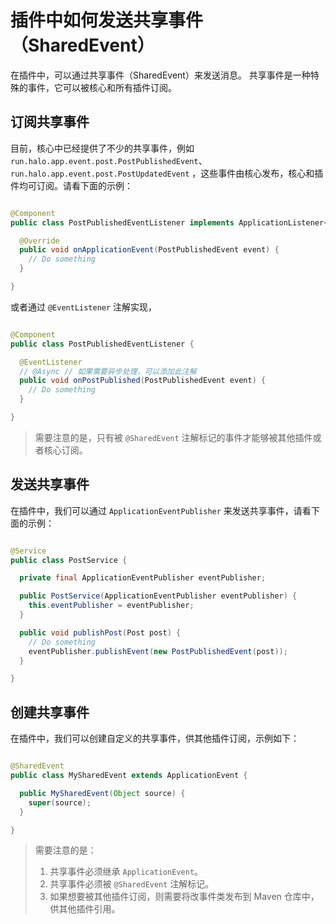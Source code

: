 # 插件中如何发送共享事件（SharedEvent）

在插件中，可以通过共享事件（SharedEvent）来发送消息。 共享事件是一种特殊的事件，它可以被核心和所有插件订阅。

## 订阅共享事件

目前，核心中已经提供了不少的共享事件，例如 `run.halo.app.event.post.PostPublishedEvent`、`run.halo.app.event.post.PostUpdatedEvent`
，这些事件由核心发布，核心和插件均可订阅。请看下面的示例：

```java

@Component
public class PostPublishedEventListener implements ApplicationListener<PostPublishedEvent> {

  @Override
  public void onApplicationEvent(PostPublishedEvent event) {
    // Do something
  }

}
```

或者通过 `@EventListener` 注解实现，

```java

@Component
public class PostPublishedEventListener {

  @EventListener
  // @Async // 如果需要异步处理，可以添加此注解
  public void onPostPublished(PostPublishedEvent event) {
    // Do something
  }

}
```

> 需要注意的是，只有被 `@SharedEvent` 注解标记的事件才能够被其他插件或者核心订阅。

## 发送共享事件

在插件中，我们可以通过 `ApplicationEventPublisher` 来发送共享事件，请看下面的示例：

```java

@Service
public class PostService {

  private final ApplicationEventPublisher eventPublisher;

  public PostService(ApplicationEventPublisher eventPublisher) {
    this.eventPublisher = eventPublisher;
  }

  public void publishPost(Post post) {
    // Do something
    eventPublisher.publishEvent(new PostPublishedEvent(post));
  }

}
```

## 创建共享事件

在插件中，我们可以创建自定义的共享事件，供其他插件订阅，示例如下：

```java

@SharedEvent
public class MySharedEvent extends ApplicationEvent {

  public MySharedEvent(Object source) {
    super(source);
  }

}
```

> 需要注意的是：
> 1. 共享事件必须继承 `ApplicationEvent`。
> 2. 共享事件必须被 `@SharedEvent` 注解标记。
> 3. 如果想要被其他插件订阅，则需要将改事件类发布到 Maven 仓库中，供其他插件引用。
